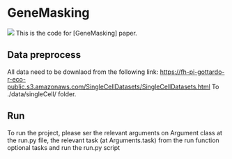 # GeneMasking


![](/architecture.png.png)
This is the code for [GeneMasking] paper.
## Data preprocess

All data need to be downlaod from the following link: https://fh-pi-gottardo-r-eco-public.s3.amazonaws.com/SingleCellDatasets/SingleCellDatasets.html
To ./data/singleCell/ folder.

## Run
To run the project, please ser the relevant arguments on Argument class at the run.py file, the relevant task (at Arguments.task) from the run function optional tasks and run the run.py script

